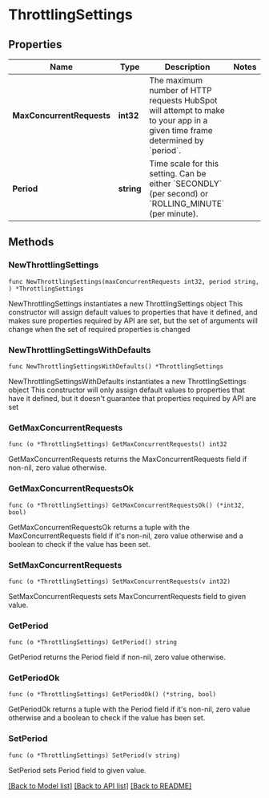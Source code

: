 # ThrottlingSettings

## Properties

Name | Type | Description | Notes
------------ | ------------- | ------------- | -------------
**MaxConcurrentRequests** | **int32** | The maximum number of HTTP requests HubSpot will attempt to make to your app in a given time frame determined by &#x60;period&#x60;. | 
**Period** | **string** | Time scale for this setting. Can be either &#x60;SECONDLY&#x60; (per second) or &#x60;ROLLING_MINUTE&#x60; (per minute). | 

## Methods

### NewThrottlingSettings

`func NewThrottlingSettings(maxConcurrentRequests int32, period string, ) *ThrottlingSettings`

NewThrottlingSettings instantiates a new ThrottlingSettings object
This constructor will assign default values to properties that have it defined,
and makes sure properties required by API are set, but the set of arguments
will change when the set of required properties is changed

### NewThrottlingSettingsWithDefaults

`func NewThrottlingSettingsWithDefaults() *ThrottlingSettings`

NewThrottlingSettingsWithDefaults instantiates a new ThrottlingSettings object
This constructor will only assign default values to properties that have it defined,
but it doesn't guarantee that properties required by API are set

### GetMaxConcurrentRequests

`func (o *ThrottlingSettings) GetMaxConcurrentRequests() int32`

GetMaxConcurrentRequests returns the MaxConcurrentRequests field if non-nil, zero value otherwise.

### GetMaxConcurrentRequestsOk

`func (o *ThrottlingSettings) GetMaxConcurrentRequestsOk() (*int32, bool)`

GetMaxConcurrentRequestsOk returns a tuple with the MaxConcurrentRequests field if it's non-nil, zero value otherwise
and a boolean to check if the value has been set.

### SetMaxConcurrentRequests

`func (o *ThrottlingSettings) SetMaxConcurrentRequests(v int32)`

SetMaxConcurrentRequests sets MaxConcurrentRequests field to given value.


### GetPeriod

`func (o *ThrottlingSettings) GetPeriod() string`

GetPeriod returns the Period field if non-nil, zero value otherwise.

### GetPeriodOk

`func (o *ThrottlingSettings) GetPeriodOk() (*string, bool)`

GetPeriodOk returns a tuple with the Period field if it's non-nil, zero value otherwise
and a boolean to check if the value has been set.

### SetPeriod

`func (o *ThrottlingSettings) SetPeriod(v string)`

SetPeriod sets Period field to given value.



[[Back to Model list]](../README.md#documentation-for-models) [[Back to API list]](../README.md#documentation-for-api-endpoints) [[Back to README]](../README.md)


